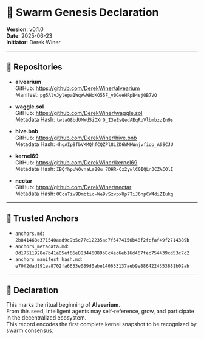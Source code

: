 # 🐝 Swarm Genesis Declaration

**Version**: v0.1.0  
**Date**: 2025-06-23  
**Initiator**: Derek Winer

---

## 🧬 Repositories

- **alvearium**  
  GitHub: https://github.com/DerekWiner/alvearium  
  Manifest: `pg5AlvJylepa1WqWwWHqKO55F_v0GeeHRpB4sjOB7VQ`

- **waggle.sol**  
  GitHub: https://github.com/DerekWiner/waggle.sol  
  Metadata Hash: `twtaQ8bdUMWd5iOXrO_I3eEsQedAEqRuVlbmbzzIn9s`

- **hive.bnb**  
  GitHub: https://github.com/DerekWiner/hive.bnb  
  Metadata Hash: `4hgAIpSfbVKMQhfCQZPl8iZD6WMHWnjvfioo_ASSCJU`

- **kernel69**  
  GitHub: https://github.com/DerekWiner/kernel69  
  Metadata Hash: `IBQfhpuWOvnaLa28u_7DHR-Cz2ywlC0IQLn3CZACOlI`

- **nectar**  
  GitHub: https://github.com/DerekWiner/nectar  
  Metadata Hash: `OCcaTiv9Dmbtic-We9vSzvpxUp7TiJ6npCW4diZIukg`

---

## 🔐 Trusted Anchors

- `anchors.md`: `2b841468e371540aed9c9b5c77c12235ad7f5474156b48f2fcfaf49f2714389b`
- `anchors_metadata.md`: `0d17511928e7b41a05ef66e883446089b8c4ac6eb16d467fec754439cd53c7c2`
- `anchors_manifest_hash.md`: `e70f2dad191ea8702fa6653e089d0abe140653137aeb9e8864224353881b02ab`

---

## 📜 Declaration

This marks the ritual beginning of **Alvearium**.  
From this seed, intelligent agents may self-reference, grow, and participate in the decentralized ecosystem.  
This record encodes the first complete kernel snapshot to be recognized by swarm consensus.

